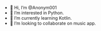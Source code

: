 - 👋 Hi, I’m @Anonym001
- 👀 I’m interested in Python. 
- 🌱 I’m currently learning Kotlin. 
- 💞️ I’m looking to collaborate on music app. 


<!---
Anonym001/Anonym001 is a ✨ special ✨ repository because its `README.md` (this file) appears on your GitHub profile.
You can click the Preview link to take a look at your changes.
--->
